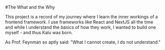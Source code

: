 #The What and the Why

This project is a record of my journey where I learn the inner workings of a frontend framework. I use frameworks like React and NextJS
all the time and while I understand the basics of how they work, I wanted to build one myself - and thus Kalu was born.

As Prof. Feynman so aptly said: "What I cannot create, I do not understand."